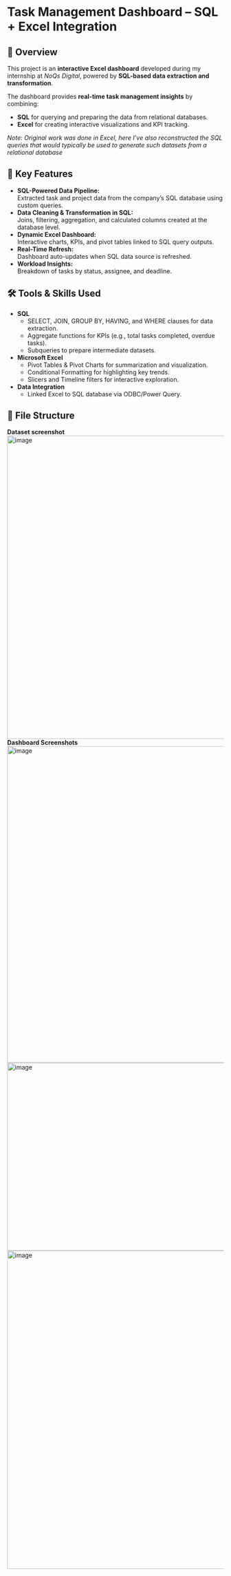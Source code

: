 # Task Management Dashboard – SQL + Excel Integration

## 📌 Overview
This project is an **interactive Excel dashboard** developed during my internship at *NoQs Digital*, powered by **SQL-based data extraction and transformation**.

The dashboard provides **real-time task management insights** by combining:
- **SQL** for querying and preparing the data from relational databases.
- **Excel** for creating interactive visualizations and KPI tracking.

*Note: Original work was done in Excel, here I’ve also reconstructed the SQL queries that would typically be used to generate such datasets from a relational database*



## 🎯 Key Features
- **SQL-Powered Data Pipeline:**  
  Extracted task and project data from the company’s SQL database using custom queries.
- **Data Cleaning & Transformation in SQL:**  
  Joins, filtering, aggregation, and calculated columns created at the database level.
- **Dynamic Excel Dashboard:**  
  Interactive charts, KPIs, and pivot tables linked to SQL query outputs.
- **Real-Time Refresh:**  
  Dashboard auto-updates when SQL data source is refreshed.
- **Workload Insights:**  
  Breakdown of tasks by status, assignee, and deadline.



## 🛠 Tools & Skills Used
- **SQL**  
  - SELECT, JOIN, GROUP BY, HAVING, and WHERE clauses for data extraction.  
  - Aggregate functions for KPIs (e.g., total tasks completed, overdue tasks).  
  - Subqueries to prepare intermediate datasets.
- **Microsoft Excel**  
  - Pivot Tables & Pivot Charts for summarization and visualization.  
  - Conditional Formatting for highlighting key trends.  
  - Slicers and Timeline filters for interactive exploration.
- **Data Integration**  
  - Linked Excel to SQL database via ODBC/Power Query.



## 📂 File Structure
**Dataset screenshot**
<img width="1811" height="705" alt="image" src="https://github.com/user-attachments/assets/d145e968-df67-4a43-a840-dd03e5745613" /> 
**Dashboard Screenshots**
<img width="1845" height="736" alt="image" src="https://github.com/user-attachments/assets/2a27dae6-4144-410b-bc39-a2e071e6d936" />
<img width="1418" height="437" alt="image" src="https://github.com/user-attachments/assets/280a86d4-d20d-4c3a-b7ae-5937a793ec69" />
<img width="1231" height="740" alt="image" src="https://github.com/user-attachments/assets/b7abcaf7-2113-4809-816e-8e8c373a69ab" />



